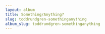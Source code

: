 ```yaml
---
layout: album
title: Something/Anything?
slug: toddrundgren-somethinganything
album_slug: toddrundgren-somethinganything
---
```

